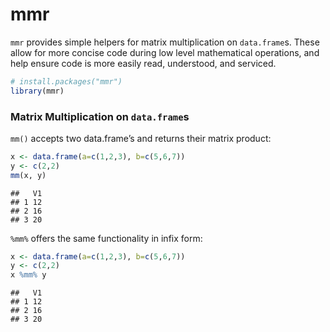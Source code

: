 
# mmr

`mmr` provides simple helpers for matrix multiplication on
`data.frame`s. These allow for more concise code during low level
mathematical operations, and help ensure code is more easily read,
understood, and serviced.

``` r
# install.packages("mmr")
library(mmr)
```

### Matrix Multiplication on `data.frame`s

`mm()` accepts two data.frame’s and returns their matrix product:

``` r
x <- data.frame(a=c(1,2,3), b=c(5,6,7))
y <- c(2,2)
mm(x, y)
```

    ##   V1
    ## 1 12
    ## 2 16
    ## 3 20

`%mm%` offers the same functionality in infix form:

``` r
x <- data.frame(a=c(1,2,3), b=c(5,6,7))
y <- c(2,2)
x %mm% y
```

    ##   V1
    ## 1 12
    ## 2 16
    ## 3 20
